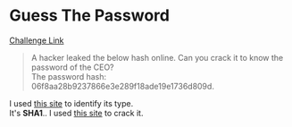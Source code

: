 **Guess The Password**
===================  
[Challenge Link](https://cybertalents.com/challenges/cryptography/guess-the-password)  

> A hacker leaked the below hash online. Can you crack it to know the password of the CEO?  
> The password hash: 06f8aa28b9237866e3e289f18ade19e1736d809d.

I used [this site](https://www.tunnelsup.com/hash-analyzer/) to identify its type.  
It's **SHA1**.. I used [this site](https://md5hashing.net/hash/sha1) to crack it.
